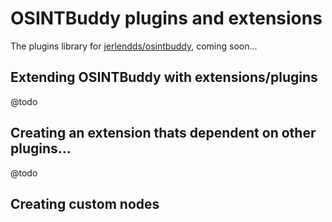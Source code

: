 # OSINTBuddy plugins and extensions

The plugins library for [jerlendds/osintbuddy](https://github.com/jerlendds/osintbuddy), coming soon...

## Extending OSINTBuddy with extensions/plugins

@todo

## Creating an extension thats dependent on other plugins...

@todo

## Creating custom nodes
